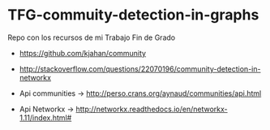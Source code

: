 # TFG-commuity-detection-in-graphs
Repo con los recursos de mi Trabajo Fin de Grado


+ https://github.com/kjahan/community

+ http://stackoverflow.com/questions/22070196/community-detection-in-networkx

+ Api communities -> http://perso.crans.org/aynaud/communities/api.html

+ Api Networkx -> http://networkx.readthedocs.io/en/networkx-1.11/index.html#
